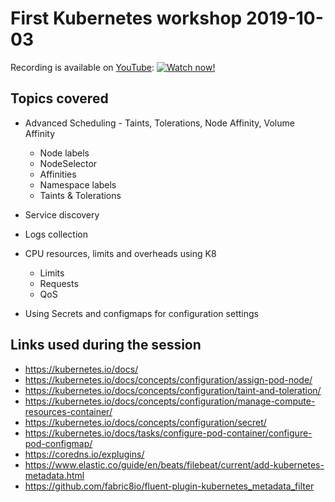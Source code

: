 # First Kubernetes workshop 2019-10-03

Recording is available on [YouTube](https://youtu.be/wnT4cqc2KsY): [![Watch now!](https://img.youtube.com/vi/wnT4cqc2KsY/maxresdefault.jpg)](https://youtu.be/wnT4cqc2KsY)

## Topics covered

 * Advanced Scheduling - Taints, Tolerations, Node Affinity, Volume Affinity
   * Node labels
   * NodeSelector
   * Affinities
   * Namespace labels
   * Taints & Tolerations

 * Service discovery

 * Logs collection

 * CPU resources, limits and overheads using K8
   * Limits
   * Requests
   * QoS

 * Using Secrets and configmaps for configuration settings

## Links used during the session

 * https://kubernetes.io/docs/
 * https://kubernetes.io/docs/concepts/configuration/assign-pod-node/
 * https://kubernetes.io/docs/concepts/configuration/taint-and-toleration/
 * https://kubernetes.io/docs/concepts/configuration/manage-compute-resources-container/
 * https://kubernetes.io/docs/concepts/configuration/secret/
 * https://kubernetes.io/docs/tasks/configure-pod-container/configure-pod-configmap/
 * https://coredns.io/explugins/
 * https://www.elastic.co/guide/en/beats/filebeat/current/add-kubernetes-metadata.html
 * https://github.com/fabric8io/fluent-plugin-kubernetes_metadata_filter
